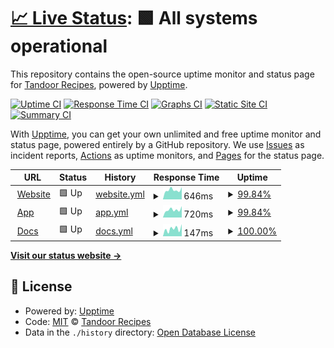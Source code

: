# [📈 Live Status](https://status.tandoor.dev): <!--live status--> **🟩 All systems operational**

This repository contains the open-source uptime monitor and status page for [Tandoor Recipes](https://tandoor.dev/), powered by [Upptime](https://github.com/upptime/upptime).

[![Uptime CI](https://github.com/TandoorRecipes/upptime/workflows/Uptime%20CI/badge.svg)](https://github.com/TandoorRecipes/upptime/actions?query=workflow%3A%22Uptime+CI%22)
[![Response Time CI](https://github.com/TandoorRecipes/upptime/workflows/Response%20Time%20CI/badge.svg)](https://github.com/TandoorRecipes/upptime/actions?query=workflow%3A%22Response+Time+CI%22)
[![Graphs CI](https://github.com/TandoorRecipes/upptime/workflows/Graphs%20CI/badge.svg)](https://github.com/TandoorRecipes/upptime/actions?query=workflow%3A%22Graphs+CI%22)
[![Static Site CI](https://github.com/TandoorRecipes/upptime/workflows/Static%20Site%20CI/badge.svg)](https://github.com/TandoorRecipes/upptime/actions?query=workflow%3A%22Static+Site+CI%22)
[![Summary CI](https://github.com/TandoorRecipes/upptime/workflows/Summary%20CI/badge.svg)](https://github.com/TandoorRecipes/upptime/actions?query=workflow%3A%22Summary+CI%22)

With [Upptime](https://upptime.js.org), you can get your own unlimited and free uptime monitor and status page, powered entirely by a GitHub repository. We use [Issues](https://github.com/TandoorRecipes/upptime/issues) as incident reports, [Actions](https://github.com/TandoorRecipes/upptime/actions) as uptime monitors, and [Pages](https://status.tandoor.dev) for the status page.

<!--start: status pages-->
<!-- This summary is generated by Upptime (https://github.com/upptime/upptime) -->
<!-- Do not edit this manually, your changes will be overwritten -->
<!-- prettier-ignore -->
| URL | Status | History | Response Time | Uptime |
| --- | ------ | ------- | ------------- | ------ |
| <img alt="" src="https://icons.duckduckgo.com/ip3/tandoor.dev.ico" height="13"> [Website](https://tandoor.dev/) | 🟩 Up | [website.yml](https://github.com/TandoorRecipes/upptime/commits/HEAD/history/website.yml) | <details><summary><img alt="Response time graph" src="./graphs/website/response-time-week.png" height="20"> 646ms</summary><br><a href="https://status.tandoor.dev/history/website"><img alt="Response time 704" src="https://img.shields.io/endpoint?url=https%3A%2F%2Fraw.githubusercontent.com%2FTandoorRecipes%2Fupptime%2FHEAD%2Fapi%2Fwebsite%2Fresponse-time.json"></a><br><a href="https://status.tandoor.dev/history/website"><img alt="24-hour response time 687" src="https://img.shields.io/endpoint?url=https%3A%2F%2Fraw.githubusercontent.com%2FTandoorRecipes%2Fupptime%2FHEAD%2Fapi%2Fwebsite%2Fresponse-time-day.json"></a><br><a href="https://status.tandoor.dev/history/website"><img alt="7-day response time 646" src="https://img.shields.io/endpoint?url=https%3A%2F%2Fraw.githubusercontent.com%2FTandoorRecipes%2Fupptime%2FHEAD%2Fapi%2Fwebsite%2Fresponse-time-week.json"></a><br><a href="https://status.tandoor.dev/history/website"><img alt="30-day response time 663" src="https://img.shields.io/endpoint?url=https%3A%2F%2Fraw.githubusercontent.com%2FTandoorRecipes%2Fupptime%2FHEAD%2Fapi%2Fwebsite%2Fresponse-time-month.json"></a><br><a href="https://status.tandoor.dev/history/website"><img alt="1-year response time 723" src="https://img.shields.io/endpoint?url=https%3A%2F%2Fraw.githubusercontent.com%2FTandoorRecipes%2Fupptime%2FHEAD%2Fapi%2Fwebsite%2Fresponse-time-year.json"></a></details> | <details><summary><a href="https://status.tandoor.dev/history/website">99.84%</a></summary><a href="https://status.tandoor.dev/history/website"><img alt="All-time uptime 99.95%" src="https://img.shields.io/endpoint?url=https%3A%2F%2Fraw.githubusercontent.com%2FTandoorRecipes%2Fupptime%2FHEAD%2Fapi%2Fwebsite%2Fuptime.json"></a><br><a href="https://status.tandoor.dev/history/website"><img alt="24-hour uptime 98.86%" src="https://img.shields.io/endpoint?url=https%3A%2F%2Fraw.githubusercontent.com%2FTandoorRecipes%2Fupptime%2FHEAD%2Fapi%2Fwebsite%2Fuptime-day.json"></a><br><a href="https://status.tandoor.dev/history/website"><img alt="7-day uptime 99.84%" src="https://img.shields.io/endpoint?url=https%3A%2F%2Fraw.githubusercontent.com%2FTandoorRecipes%2Fupptime%2FHEAD%2Fapi%2Fwebsite%2Fuptime-week.json"></a><br><a href="https://status.tandoor.dev/history/website"><img alt="30-day uptime 99.96%" src="https://img.shields.io/endpoint?url=https%3A%2F%2Fraw.githubusercontent.com%2FTandoorRecipes%2Fupptime%2FHEAD%2Fapi%2Fwebsite%2Fuptime-month.json"></a><br><a href="https://status.tandoor.dev/history/website"><img alt="1-year uptime 99.93%" src="https://img.shields.io/endpoint?url=https%3A%2F%2Fraw.githubusercontent.com%2FTandoorRecipes%2Fupptime%2FHEAD%2Fapi%2Fwebsite%2Fuptime-year.json"></a></details>
| <img alt="" src="https://icons.duckduckgo.com/ip3/app.tandoor.dev.ico" height="13"> [App](https://app.tandoor.dev/) | 🟩 Up | [app.yml](https://github.com/TandoorRecipes/upptime/commits/HEAD/history/app.yml) | <details><summary><img alt="Response time graph" src="./graphs/app/response-time-week.png" height="20"> 720ms</summary><br><a href="https://status.tandoor.dev/history/app"><img alt="Response time 903" src="https://img.shields.io/endpoint?url=https%3A%2F%2Fraw.githubusercontent.com%2FTandoorRecipes%2Fupptime%2FHEAD%2Fapi%2Fapp%2Fresponse-time.json"></a><br><a href="https://status.tandoor.dev/history/app"><img alt="24-hour response time 862" src="https://img.shields.io/endpoint?url=https%3A%2F%2Fraw.githubusercontent.com%2FTandoorRecipes%2Fupptime%2FHEAD%2Fapi%2Fapp%2Fresponse-time-day.json"></a><br><a href="https://status.tandoor.dev/history/app"><img alt="7-day response time 720" src="https://img.shields.io/endpoint?url=https%3A%2F%2Fraw.githubusercontent.com%2FTandoorRecipes%2Fupptime%2FHEAD%2Fapi%2Fapp%2Fresponse-time-week.json"></a><br><a href="https://status.tandoor.dev/history/app"><img alt="30-day response time 718" src="https://img.shields.io/endpoint?url=https%3A%2F%2Fraw.githubusercontent.com%2FTandoorRecipes%2Fupptime%2FHEAD%2Fapi%2Fapp%2Fresponse-time-month.json"></a><br><a href="https://status.tandoor.dev/history/app"><img alt="1-year response time 846" src="https://img.shields.io/endpoint?url=https%3A%2F%2Fraw.githubusercontent.com%2FTandoorRecipes%2Fupptime%2FHEAD%2Fapi%2Fapp%2Fresponse-time-year.json"></a></details> | <details><summary><a href="https://status.tandoor.dev/history/app">99.84%</a></summary><a href="https://status.tandoor.dev/history/app"><img alt="All-time uptime 99.93%" src="https://img.shields.io/endpoint?url=https%3A%2F%2Fraw.githubusercontent.com%2FTandoorRecipes%2Fupptime%2FHEAD%2Fapi%2Fapp%2Fuptime.json"></a><br><a href="https://status.tandoor.dev/history/app"><img alt="24-hour uptime 98.89%" src="https://img.shields.io/endpoint?url=https%3A%2F%2Fraw.githubusercontent.com%2FTandoorRecipes%2Fupptime%2FHEAD%2Fapi%2Fapp%2Fuptime-day.json"></a><br><a href="https://status.tandoor.dev/history/app"><img alt="7-day uptime 99.84%" src="https://img.shields.io/endpoint?url=https%3A%2F%2Fraw.githubusercontent.com%2FTandoorRecipes%2Fupptime%2FHEAD%2Fapi%2Fapp%2Fuptime-week.json"></a><br><a href="https://status.tandoor.dev/history/app"><img alt="30-day uptime 99.96%" src="https://img.shields.io/endpoint?url=https%3A%2F%2Fraw.githubusercontent.com%2FTandoorRecipes%2Fupptime%2FHEAD%2Fapi%2Fapp%2Fuptime-month.json"></a><br><a href="https://status.tandoor.dev/history/app"><img alt="1-year uptime 99.96%" src="https://img.shields.io/endpoint?url=https%3A%2F%2Fraw.githubusercontent.com%2FTandoorRecipes%2Fupptime%2FHEAD%2Fapi%2Fapp%2Fuptime-year.json"></a></details>
| <img alt="" src="https://icons.duckduckgo.com/ip3/docs.tandoor.dev.ico" height="13"> [Docs](https://docs.tandoor.dev/) | 🟩 Up | [docs.yml](https://github.com/TandoorRecipes/upptime/commits/HEAD/history/docs.yml) | <details><summary><img alt="Response time graph" src="./graphs/docs/response-time-week.png" height="20"> 147ms</summary><br><a href="https://status.tandoor.dev/history/docs"><img alt="Response time 150" src="https://img.shields.io/endpoint?url=https%3A%2F%2Fraw.githubusercontent.com%2FTandoorRecipes%2Fupptime%2FHEAD%2Fapi%2Fdocs%2Fresponse-time.json"></a><br><a href="https://status.tandoor.dev/history/docs"><img alt="24-hour response time 238" src="https://img.shields.io/endpoint?url=https%3A%2F%2Fraw.githubusercontent.com%2FTandoorRecipes%2Fupptime%2FHEAD%2Fapi%2Fdocs%2Fresponse-time-day.json"></a><br><a href="https://status.tandoor.dev/history/docs"><img alt="7-day response time 147" src="https://img.shields.io/endpoint?url=https%3A%2F%2Fraw.githubusercontent.com%2FTandoorRecipes%2Fupptime%2FHEAD%2Fapi%2Fdocs%2Fresponse-time-week.json"></a><br><a href="https://status.tandoor.dev/history/docs"><img alt="30-day response time 155" src="https://img.shields.io/endpoint?url=https%3A%2F%2Fraw.githubusercontent.com%2FTandoorRecipes%2Fupptime%2FHEAD%2Fapi%2Fdocs%2Fresponse-time-month.json"></a><br><a href="https://status.tandoor.dev/history/docs"><img alt="1-year response time 162" src="https://img.shields.io/endpoint?url=https%3A%2F%2Fraw.githubusercontent.com%2FTandoorRecipes%2Fupptime%2FHEAD%2Fapi%2Fdocs%2Fresponse-time-year.json"></a></details> | <details><summary><a href="https://status.tandoor.dev/history/docs">100.00%</a></summary><a href="https://status.tandoor.dev/history/docs"><img alt="All-time uptime 100.00%" src="https://img.shields.io/endpoint?url=https%3A%2F%2Fraw.githubusercontent.com%2FTandoorRecipes%2Fupptime%2FHEAD%2Fapi%2Fdocs%2Fuptime.json"></a><br><a href="https://status.tandoor.dev/history/docs"><img alt="24-hour uptime 100.00%" src="https://img.shields.io/endpoint?url=https%3A%2F%2Fraw.githubusercontent.com%2FTandoorRecipes%2Fupptime%2FHEAD%2Fapi%2Fdocs%2Fuptime-day.json"></a><br><a href="https://status.tandoor.dev/history/docs"><img alt="7-day uptime 100.00%" src="https://img.shields.io/endpoint?url=https%3A%2F%2Fraw.githubusercontent.com%2FTandoorRecipes%2Fupptime%2FHEAD%2Fapi%2Fdocs%2Fuptime-week.json"></a><br><a href="https://status.tandoor.dev/history/docs"><img alt="30-day uptime 100.00%" src="https://img.shields.io/endpoint?url=https%3A%2F%2Fraw.githubusercontent.com%2FTandoorRecipes%2Fupptime%2FHEAD%2Fapi%2Fdocs%2Fuptime-month.json"></a><br><a href="https://status.tandoor.dev/history/docs"><img alt="1-year uptime 100.00%" src="https://img.shields.io/endpoint?url=https%3A%2F%2Fraw.githubusercontent.com%2FTandoorRecipes%2Fupptime%2FHEAD%2Fapi%2Fdocs%2Fuptime-year.json"></a></details>

<!--end: status pages-->

[**Visit our status website →**](https://status.tandoor.dev)

## 📄 License

- Powered by: [Upptime](https://github.com/upptime/upptime)
- Code: [MIT](./LICENSE) © [Tandoor Recipes](https://tandoor.dev/)
- Data in the `./history` directory: [Open Database License](https://opendatacommons.org/licenses/odbl/1-0/)
